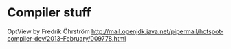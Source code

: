 # Compiler stuff

OptView by Fredrik Öhrström http://mail.openjdk.java.net/pipermail/hotspot-compiler-dev/2013-February/009778.html
